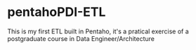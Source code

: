 # pentahoPDI-ETL
This is my first ETL built in Pentaho, it's a pratical exercise of a postgraduate course in Data Engineer/Architecture
